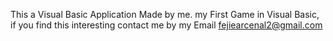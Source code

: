 This a Visual Basic Application Made by me. my First Game in Visual Basic, if you find this interesting contact me by my Email
fejiearcenal2@gmail.com
